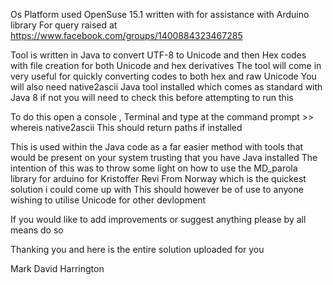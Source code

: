 Os Platform used  OpenSuse 15.1  written with for assistance with  Arduino library 
For query raised at https://www.facebook.com/groups/1400884323467285

Tool  is written in Java  to convert UTF-8 to Unicode and then Hex codes  with file creation for both Unicode and hex derivatives 
The tool will come in very useful for quickly converting codes to  both hex and raw Unicode 
You will also need native2ascii Java tool installed which  comes as standard with Java 8 if not you will need to check this before attempting to run this 

To do this open a console  , Terminal and type at the command prompt >>  whereis native2ascii
This should return paths if installed 


This is used within the Java code  as a far easier method with tools  that would be present on your system   trusting that you have Java installed 
The intention of this was to throw some light on how to  use the MD_parola library for arduino for Kristoffer Revi  From Norway 
which is the quickest solution i could come up with 
This should however be of use to anyone wishing to utilise  Unicode for other devlopment 

If you would like to add improvements or suggest anything please by all means do so 

Thanking you and here is the entire solution uploaded  for you 

Mark David Harrington



